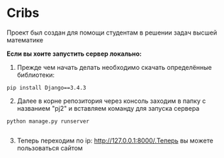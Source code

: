 # Cribs
Проект был создан для помощи студентам в решении задач высшей математике

**Если вы хоите запустить сервер локально:**
1. Прежде чем начать делать необходимо скачать определённые библиотеки:
```
pip install Django==3.4.3

```
2. Далее в корне репозитория через консоль заходим в папку с названием "pj2" и вставляем команду для запуска сервера
```
python manage.py runserver
 
```
3. Теперь переходим по ip: http://127.0.0.1:8000/.Теперь вы можете пользоваться сайтом


